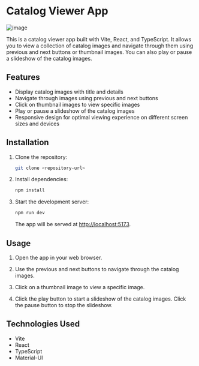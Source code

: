 # Catalog Viewer App

![image](https://github.com/Alexfp05405/Assignment/assets/107488954/bf7aad0d-a572-438b-a97d-30a7a1008b5e)

This is a catalog viewer app built with Vite, React, and TypeScript. It allows you to view a collection of catalog images and navigate through them using previous and next buttons or thumbnail images. You can also play or pause a slideshow of the catalog images.

## Features

- Display catalog images with title and details
- Navigate through images using previous and next buttons
- Click on thumbnail images to view specific images
- Play or pause a slideshow of the catalog images
- Responsive design for optimal viewing experience on different screen sizes and devices

## Installation

1. Clone the repository:

   ```bash
   git clone <repository-url>
   ```

2. Install dependencies:

   ```bash
   npm install
   ```

3. Start the development server:

   ```bash
   npm run dev
   ```

   The app will be served at [http://localhost:5173](http://localhost:5173).

## Usage

1. Open the app in your web browser.

2. Use the previous and next buttons to navigate through the catalog images.

3. Click on a thumbnail image to view a specific image.

4. Click the play button to start a slideshow of the catalog images. Click the pause button to stop the slideshow.

## Technologies Used

- Vite
- React
- TypeScript
- Material-UI

